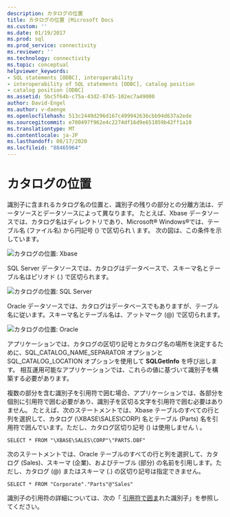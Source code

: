 ```yaml
---
description: カタログの位置
title: カタログの位置 |Microsoft Docs
ms.custom: ''
ms.date: 01/19/2017
ms.prod: sql
ms.prod_service: connectivity
ms.reviewer: ''
ms.technology: connectivity
ms.topic: conceptual
helpviewer_keywords:
- SQL statements [ODBC], interoperability
- interoperability of SQL statements [ODBC], catalog position
- catalog position [ODBC]
ms.assetid: 5bc5f64b-c75a-43d2-8745-102ec7a49000
author: David-Engel
ms.author: v-daenge
ms.openlocfilehash: 513c2449d296d167c499942636cbb94d637a2ede
ms.sourcegitcommit: e700497f962e4c2274df16d9e651059b42ff1a10
ms.translationtype: MT
ms.contentlocale: ja-JP
ms.lasthandoff: 08/17/2020
ms.locfileid: "88465964"
---
```

# <a name="catalog-position"></a>カタログの位置
識別子に含まれるカタログ名の位置と、識別子の残りの部分との分離方法は、データソースとデータソースによって異なります。 たとえば、Xbase データソースでは、カタログ名はディレクトリであり、Microsoft® Windows®では、テーブル名 (ファイル名) から円記号 () で区切られ \\ ます。 次の図は、この条件を示しています。  
  
 ![カタログの位置: Xbase](../../../odbc/reference/develop-app/media/ch0801.gif "ch0801")  
  
 SQL Server データソースでは、カタログはデータベースで、スキーマ名とテーブル名はピリオド (.) で区切られます。  
  
 ![カタログの位置: SQL Server](../../../odbc/reference/develop-app/media/ch0802.gif "ch0802")  
  
 Oracle データソースでは、カタログはデータベースでもありますが、テーブル名に従います。スキーマ名とテーブル名は、アットマーク (@) で区切られます。  
  
 ![カタログの位置: Oracle](../../../odbc/reference/develop-app/media/ch0803.gif "ch0803")  
  
 アプリケーションでは、カタログの区切り記号とカタログ名の場所を決定するために、SQL_CATALOG_NAME_SEPARATOR オプションと SQL_CATALOG_LOCATION オプションを使用して **SQLGetInfo** を呼び出します。 相互運用可能なアプリケーションでは、これらの値に基づいて識別子を構築する必要があります。  
  
 複数の部分を含む識別子を引用符で囲む場合、アプリケーションでは、各部分を個別に引用符で囲む必要があり、識別子を区切る文字を引用符で囲む必要はありません。 たとえば、次のステートメントでは、Xbase テーブルのすべての行と列を選択して、カタログ (\XBASE\SALES\CORP) 名とテーブル (Parts) 名を引用符で囲んでいます。ただし、カタログ区切り記号 () は使用しません \\ 。  
  
```  
SELECT * FROM "\XBASE\SALES\CORP"\"PARTS.DBF"  
```  
  
 次のステートメントでは、Oracle テーブルのすべての行と列を選択して、カタログ (Sales)、スキーマ (企業)、およびテーブル (部分) の名前を引用します。ただし、カタログ (@) またはスキーマ (.) の区切り記号は指定できません。  
  
```  
SELECT * FROM "Corporate"."Parts"@"Sales"  
```  
  
 識別子の引用符の詳細については、次の「 [引用符で囲ま](../../../odbc/reference/develop-app/quoted-identifiers.md)れた識別子」を参照してください。

